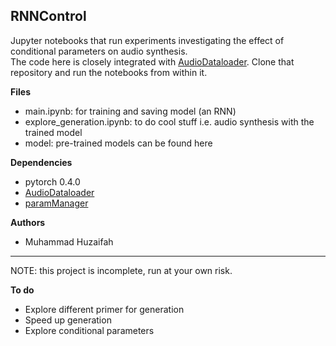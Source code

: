 ## RNNControl

Jupyter notebooks that run experiments investigating the effect of conditional parameters on audio synthesis.   
The code here is closely integrated with [AudioDataloader](https://github.com/muhdhuz/AudioDataloader). Clone that repository and run the notebooks from within it.     

**Files**  
* main.ipynb: for training and saving model (an RNN)
* explore_generation.ipynb: to do cool stuff i.e. audio synthesis with the trained model
* model: pre-trained models can be found here 

**Dependencies**  
* pytorch 0.4.0
* [AudioDataloader](https://github.com/muhdhuz/AudioDataloader)
* [paramManager](https://github.com/lonce/paramManager)
  

**Authors**  
* Muhammad Huzaifah

- - -
NOTE: this project is incomplete, run at your own risk.  

**To do**  
 * Explore different primer for generation
 * Speed up generation
 * Explore conditional parameters






